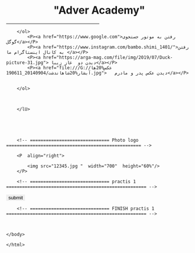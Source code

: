 <html> 
    <head>
        <title>
            آکادمی تبلیغاتی Adver
        </title>
    </head>
    <body>
        <h1 align="center">"Adver Academy"</h1> 
        <hr width="50%" > 
        <lU type=".">
        




        </ol>
            <P><a href="https://www.google.com">رفتن به موتور جستجوی گوگل</a></P>
            <P><a href="https://www.instagram.com/bambo.shimi_1401/">رفتن به کانال اینستاگرام ما </a></P>
            <P><a href="https://arga-mag.com/file/img/2019/07/Duck-picture-31.jpg"> دیدن دو  غاز زیبا</a></P>
            <P><a href="file:///G:/عکس%20ها/آبشار%20شاهاندشت/20140904_190611.jpg">   دیدن عکس پدر و مادرم</a></P>
        
            
        </ol>



        </lU>





        <!-- ============================== Photo logo =================================================== -->
       
        <P  align="right">

            <img src="12345.jpg "  width="700"  height="60%"/>
        </P>

        <!-- ============================== practis 1 ===================================================== -->
    
    
    
   <BUtton style="border: 10mm; fill: rgb(0, 255, 234);">              submit                   </BUtton>
 





    
    
        <!-- ============================== FINISH practis 1 ===================================================== -->



    </body>

    </html>
